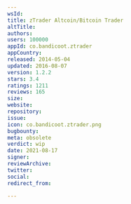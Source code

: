 ```yaml
---
wsId: 
title: zTrader Altcoin/Bitcoin Trader
altTitle: 
authors: 
users: 100000
appId: co.bandicoot.ztrader
appCountry: 
released: 2014-05-04
updated: 2016-08-07
version: 1.2.2
stars: 3.4
ratings: 1211
reviews: 165
size: 
website: 
repository: 
issue: 
icon: co.bandicoot.ztrader.png
bugbounty: 
meta: obsolete
verdict: wip
date: 2021-08-17
signer: 
reviewArchive: 
twitter: 
social: 
redirect_from: 

---
```


